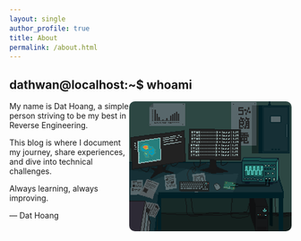 ```yaml
---
layout: single
author_profile: true
title: About
permalink: /about.html
---
```


## dathwan@localhost:~$ whoami
<img src="/images/about-image.gif" alt="About homepage image" style="width: 290px; border-radius: 10px;" align="right">
My name is Dat Hoang, a simple person striving to be my best in Reverse Engineering.

This blog is where I document my journey, share experiences, and dive into technical challenges. 

Always learning, always improving.

— Dat Hoang
